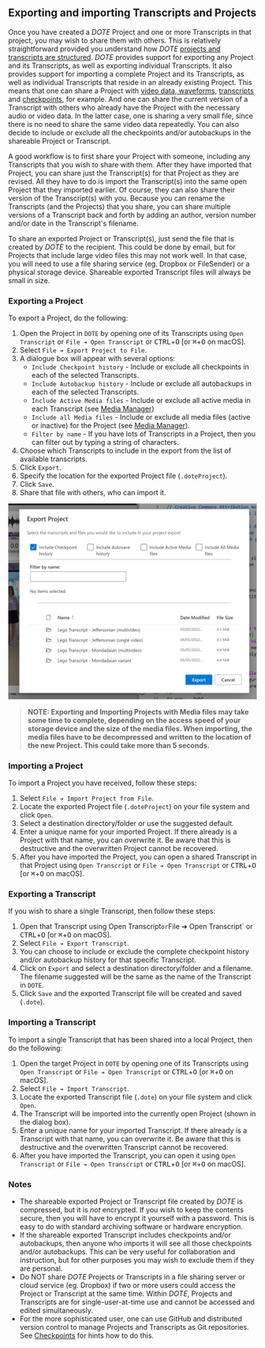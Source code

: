 ## Exporting and importing Transcripts and Projects

Once you have created a _DOTE_ Project and one or more Transcripts in that project, you may wish to share them with others.
This is relatively straightforward provided you understand how _DOTE_ [projects and transcripts are structured](projects.md).
_DOTE_ provides support for exporting any Project and its Transcripts, as well as exporting individual Transcripts.
It also provides support for importing a complete Project and its Transcripts, as well as individual Transcripts that reside in an already existing Project.
This means that one can share a Project with [video data, waveforms](video.md), [transcripts](transcript.md) and [checkpoints](versioncontrol.md), for example.
And one can share the current version of a Transcript with others who already have the Project with the necessary audio or video data.
In the latter case, one is sharing a very small file, since there is no need to share the same video data repeatedly.
You can also decide to include or exclude all the checkpoints and/or autobackups in the shareable Project or Transcript.

A good workflow is to first share your Project with someone, including any Transcripts that you wish to share with them.
After they have imported that Project, you can share just the Transcript(s) for that Project as they are revised.
All they have to do is import the Transcript(s) into the same open Project that they imported earlier.
Of course, they can also share their version of the Transcript(s) with you.
Because you can rename the Transcripts (and the Projects) that you share, you can share multiple versions of a Transcript back and forth by adding an author, version number and/or date in the Transcript's filename.

To share an exported Project or Transcript(s), just send the file that is created by _DOTE_ to the recipient.
This could be done by email, but for Projects that include large video files this may not work well.
In that case, you will need to use a file sharing service (eg. Dropbox or FileSender) or a physical storage device.
Shareable exported Transcript files will always be small in size.

### Exporting a Project <a id='export-project'></a>

To export a Project, do the following:

1. Open the Project in `DOTE` by opening one of its Transcripts using `Open Transcript` or `File ➔ Open Transcript` or <kbd>CTRL</kbd>+<kbd>O</kbd> [or <kbd>⌘</kbd>+<kbd>O</kbd> on macOS].
1. Select `File ➔ Export Project to File`.
1. A dialogue box will appear with several options:
    - `Include Checkpoint history` - Include or exclude all checkpoints in each of the selected Transcripts.
    - `Include Autobackup history` - Include or exclude all autobackups in each of the selected Transcripts.
    - `Include Active Media files` - Include or exclude all active media in each Transcript (see [Media Manager](media.md))
    - `Include all Media files` - Include or exclude all media files (active or inactive) for the Project (see [Media Manager](media.md)).
    - `Filter by name` - If you have lots of Transcripts in a Project, then you can filter out by typing a string of characters.
1. Choose which Transcripts to include in the export from the list of available transcripts.
1. Click `Export`.
1. Specify the location for the exported Project file (`.doteProject`).
1. Click `Save`.
1. Share that file with others, who can import it.

[![Export Project](images/import/export-project.png)](images/import/export-project.png)

> **NOTE: Exporting and Importing Projects with Media files may take some time to complete, depending on the access speed of your storage device and the size of the media files. When importing, the media files have to be decompressed and written to the location of the new Project. This could take more than 5 seconds.**

### Importing a Project <a id='import-project'></a>

To import a Project you have received, follow these steps:

1. Select `File ➔ Import Project from File`.
1. Locate the exported Project file (`.doteProject`) on your file system and click `Open`.
1. Select a destination directory/folder or use the suggested default.
1. Enter a unique name for your imported Project.
If there already is a Project with that name, you can overwrite it.
Be aware that this is destructive and the overwritten Project cannot be recovered.
1. After you have imported the Project, you can open a shared Transcript in that Project using `Open Transcript` or `File ➔ Open Transcript` or <kbd>CTRL</kbd>+<kbd>O</kbd> [or <kbd>⌘</kbd>+<kbd>O</kbd> on macOS].

### Exporting a Transcript <a id='export-transcript'></a>

If you wish to share a single Transcript, then follow these steps:

1. Open that Transcript using Open Transcript` or `File ➔ Open Transcript` or <kbd>CTRL</kbd>+<kbd>O</kbd> [or <kbd>⌘</kbd>+<kbd>O</kbd> on macOS].
1. Select `File ➔ Export Transcript`.
1. You can choose to include or exclude the complete checkpoint history and/or autobackup history for that specific Transcript.
1. Click on `Export` and select a destination directory/folder and a filename.
The filename suggested will be the same as the name of the Transcript in `DOTE`.
1. Click `Save` and the exported Transcript file will be created and saved (`.dote`).


### Importing a Transcript <a id='import-transcript'></a>

To import a single Transcript that has been shared into a local Project, then do the following:

1. Open the target Project in `DOTE` by opening one of its Transcripts using `Open Transcript` or `File ➔ Open Transcript` or <kbd>CTRL</kbd>+<kbd>O</kbd> [or <kbd>⌘</kbd>+<kbd>O</kbd> on macOS].
1. Select `File ➔ Import Transcript`.
1. Locate the exported Transcript file (`.dote`) on your file system and click `Open`.
1. The Transcript will be imported into the currently open Project (shown in the dialog box).
1. Enter a unique name for your imported Transcript.
If there already is a Transcript with that name, you can overwrite it.
Be aware that this is destructive and the overwritten Transcript cannot be recovered.
1. After you have imported the Transcript, you can open it using `Open Transcript` or `File ➔ Open Transcript` or <kbd>CTRL</kbd>+<kbd>O</kbd> [or <kbd>⌘</kbd>+<kbd>O</kbd> on macOS].

### Notes

- The shareable exported Project or Transcript file created by _DOTE_ is compressed, but it is _not_ encrypted.
If you wish to keep the contents secure, then you will have to encrypt it yourself with a password.
This is easy to do with standard archiving software or hardware encryption.
- If the shareable exported Transcript includes checkpoints and/or autobackups, then anyone who imports it will see all those checkpoints and/or autobackups.
This can be very useful for collaboration and instruction, but for other purposes you may wish to exclude them if they are personal.
- Do NOT share _DOTE_ Projects or Transcripts in a file sharing server or cloud service (eg. Dropbox) if two or more users could access the Project or Transcript at the same time.
Within _DOTE_, Projects and Transcripts are for single-user-at-time use and cannot be accessed and edited simultaneously.
- For the more sophisticated user, one can use GitHub and distributed version control to manage Projects and Transcripts as Git repositories.
See [Checkpoints](versioncontrol.md) for hints how to do this.
